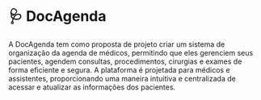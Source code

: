 # 🩺 DocAgenda
A DocAgenda tem como proposta de projeto criar um sistema de organização da agenda de médicos, permitindo que eles gerenciem seus pacientes, agendem consultas, procedimentos, cirurgias e exames de forma eficiente e segura. A plataforma é projetada para médicos e assistentes, proporcionando uma maneira intuitiva e centralizada de acessar e atualizar as informações dos pacientes.